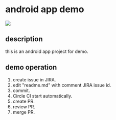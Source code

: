# android app demo
<!--edit here!!!-->
<img src="http://www.hitachi-solutions.co.jp/jp1/sp/common/img/sn_btn_trial.gif" /> 
<!--
<img src="http://www.hitachi-solutions.co.jp/jp1/sp/common/img/sn_btn_faq.gif" />
-->

## description
this is an android app project for demo. 

## demo operation
1. create issue in JIRA.
2. edit "readme.md" with comment JIRA issue id.
3. commit.
4. Circle CI start automatically.
5. create PR.
6. review PR.
7. merge PR.
